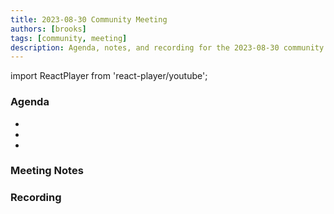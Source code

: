 ```yaml
---
title: 2023-08-30 Community Meeting
authors: [brooks]
tags: [community, meeting]
description: Agenda, notes, and recording for the 2023-08-30 community meeting
---
```


import ReactPlayer from 'react-player/youtube';

### Agenda

- 
- 
- 

<!--truncate-->

### Meeting Notes

### Recording

<ReactPlayer url='https://www.youtube.com/watch?v=kesWWnyFwHo' controls />
